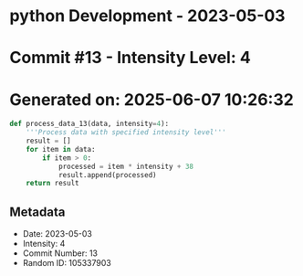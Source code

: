 ﻿# python Development - 2023-05-03
# Commit #13 - Intensity Level: 4
# Generated on: 2025-06-07 10:26:32
```python
def process_data_13(data, intensity=4):
    '''Process data with specified intensity level'''
    result = []
    for item in data:
        if item > 0:
            processed = item * intensity + 38
            result.append(processed)
    return result
```
## Metadata
- Date: 2023-05-03
- Intensity: 4
- Commit Number: 13
- Random ID: 105337903
